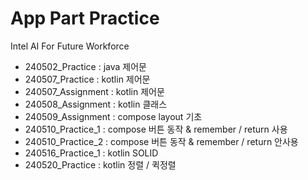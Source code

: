 # App Part Practice
Intel AI For Future Workforce

- 240502_Practice : java 제어문
- 240507_Practice : kotlin 제어문
- 240507_Assignment : kotlin 제어문
- 240508_Assignment : kotlin 클래스
- 240509_Assignment : compose layout 기초
- 240510_Practice_1 : compose 버튼 동작 & remember / return 사용
- 240510_Practice_2 : compose 버튼 동작 & remember / return 안사용
- 240516_Practice_1 : kotlin SOLID
- 240520_Practice : kotlin 정렬 / 퀵정렬
